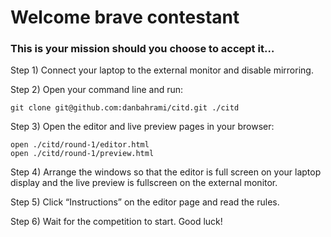 # Welcome brave contestant
### This is your mission should you choose to accept it…

Step 1) Connect your laptop to the external monitor and disable mirroring.

Step 2) Open your command line and run:
```
git clone git@github.com:danbahrami/citd.git ./citd
```

Step 3) Open the editor and live preview pages in your browser:

```
open ./citd/round-1/editor.html
open ./citd/round-1/preview.html
```

Step 4) Arrange the windows so that the editor is full screen on your laptop display and the live preview is fullscreen on the external monitor.

Step 5) Click “Instructions” on the editor page and read the rules.

Step 6) Wait for the competition to start. Good luck!